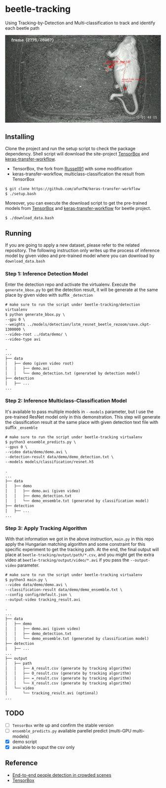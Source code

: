 # beetle-tracking
Using Tracking-by-Detection and Multi-classification to track and identify each beetle path

![tracking-demo](track.gif)

## Installing

Clone the project and run the setup script to check the package dependency. Shell script will download the site-project [TensorBox](https://github.com/afunTW/TensorBox) and [keras-transfer-workflow](https://github.com/afunTW/keras-transfer-workflow).

- TensorBox, the fork from [Russell91](https://github.com/Russell91/TensorBox) with some modification
- keras-transfer-workflow, multiclass-classification the result from TensorBox

```
$ git clone https://github.com/afunTW/keras-transfer-workflow
$ ./setup.bash
```

Moreover, you can execute the download script to get the pre-trained models from [TensorBox](https://github.com/Russell91/TensorBox) and [keras-transfer-workflow](https://github.com/afunTW/keras-transfer-workflow) for beetle project.

```
$ ./download_data.bash
```

## Running

If you are going to apply a new dataset, please refer to the related repository. The following instruction only writes up the process of inference model by given video and pre-trained model where you can download by `download_data.bash`

### Step 1: Inference Detection Model

Enter the detection repo and activate the virtualenv. Execute the `generate_bbox.py` to get the detection result, it will be generate at the same place by given video with suffix `_detection`

```
# make sure to run the script under beetle-tracking/detection virtualenv
$ python generate_bbox.py \
--gpu 0 \
--weights ../models/detection/lstm_resnet_beetle_rezoom/save.ckpt-1300000 \
--video-root ../data/demo/ \
--video-type avi
```
```
.
...
├── data
│   ├── demo (given video root)
│   │   ├── demo.avi
│   │   └── demo_detection.txt (generated by detection model)
├── detection
│   ├── ...
...
```

### Step 2: Inference Multiclass-Classification Model

It's available to pass multiple models in `--models` parameter, but I use the pre-trained ResNet model only in this demonstration. This step will generate the classification result at the same place with given detection text file with suffix `_ensemble`

```
# make sure to run the script under beetle-tracking virtualenv
$ python3 ensemble_predicts.py \
--gpus 0 \
--video data/demo/demo.avi \
--detection-result data/demo/demo_detection.txt \
--models models/classification/resnet.h5
```
```
.
...
├── data
│   ├── demo
│   │   ├── demo.avi (given video)
│   │   ├── demo_detection.txt
│   │   └── demo_ensemble.txt (generated by classification model)
├── detection
│   ├── ...
...
```

### Step 3: Apply Tracking Algorithm

With that information we got in the above instruction, `main.py` in this repo apply the Hungarian matching algorithm and some constraint for this specific experiment to get the tracking path. At the end, the final output will place at `beetle-tracking/output/path/*.csv`, and you might get the extra video at `beetle-tracking/output/video/*.avi` if you pass the `--output-video` parameter.

```
# make sure to run the script under beetle-tracking virtualenv
$ python3 main.py \
--video data/demo/demo.avi \
--classification-result data/demo/demo_ensemble.txt \
--config config/default.json \
--output-video tracking_result.avi
```
```
.
...
├── data
│   ├── demo
│   │   ├── demo.avi (given video)
│   │   ├── demo_detection.txt
│   │   └── demo_ensemble.txt (generated by classification model)
├── detection
│   ├── ...
...
├── output
│   ├── path
│   │   ├── A_result.csv (generate by tracking algorithm)
│   │   ├── O_result.csv (generate by tracking algorithm)
│   │   ├── =_result.csv (generate by tracking algorithm)
│   │   └── X_result.csv (generate by tracking algorithm)
│   └── video
│       └── tracking_result.avi (optional)
...
```

## TODO

- [ ] `TensorBox` write up and confirm the stable version  
- [ ] `ensemble_predicts.py` available parellel predict (multi-GPU multi-models)
- [x] demo script
- [x] available to ouput the csv only

## Reference

- [End-to-end people detection in crowded scenes](https://arxiv.org/abs/1506.04878)
- [TensorBox](https://github.com/afunTW/TensorBox)
